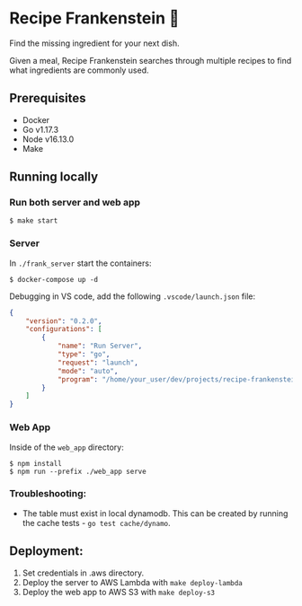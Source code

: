 # Recipe Frankenstein 🍜
Find the missing ingredient for your next dish.

Given a meal, Recipe Frankenstein searches through multiple recipes to find what ingredients are commonly used.

## Prerequisites

- Docker
- Go v1.17.3
- Node v16.13.0
- Make

## Running locally
### Run both server and web app
```
$ make start
```
### Server
In `./frank_server` start the containers:
```
$ docker-compose up -d
```
Debugging in VS code, add the following `.vscode/launch.json` file:
```json
{
    "version": "0.2.0",
    "configurations": [
        {
            "name": "Run Server",
            "type": "go",
            "request": "launch",
            "mode": "auto",
            "program": "/home/your_user/dev/projects/recipe-frankenstein/frank_server/cmd/api/main.go"
        }
    ]
}
```
### Web App
Inside of the `web_app` directory:
```
$ npm install
$ npm run --prefix ./web_app serve
```

### Troubleshooting:
- The table must exist in local dynamodb. This can be created by running the cache tests - `go test cache/dynamo`.

## Deployment:
1. Set credentials in .aws directory. 
2. Deploy the server to AWS Lambda with `make deploy-lambda`
3. Deploy the web app to AWS S3 with `make deploy-s3`
